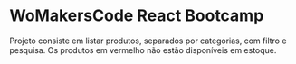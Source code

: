 # WoMakersCode React Bootcamp

 Projeto consiste em listar produtos, separados por categorias, com filtro e pesquisa. Os produtos em vermelho não estão disponíveis em estoque.